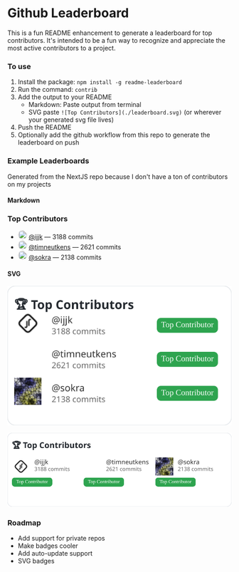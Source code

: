 # Github Leaderboard

This is a fun README enhancement to generate a leaderboard for top contributors. It's intended to be a fun way to recognize and appreciate the most active contributors to a project.

### To use

1. Install the package: `npm install -g readme-leaderboard`
2. Run the command: `contrib`
3. Add the output to your README
   * Markdown: Paste output from terminal
   * SVG paste `![Top Contributors](./leaderboard.svg)` (or wherever your generated svg file lives)
4. Push the README
5. Optionally add the github workflow from this repo to generate the leaderboard on push

### Example Leaderboards

Generated from the NextJS repo because I don't have a ton of contributors on my projects

#### Markdown

### Top Contributors

- <img src="https://github.com/ijjk.png?size=20" width="20" height="20" style="border-radius:50%" /> [@ijjk](https://github.com/ijjk) — 3188 commits
- <img src="https://github.com/timneutkens.png?size=20" width="20" height="20" style="border-radius:50%" /> [@timneutkens](https://github.com/timneutkens) — 2621 commits
- <img src="https://github.com/sokra.png?size=20" width="20" height="20" style="border-radius:50%" /> [@sokra](https://github.com/sokra) — 2138 commits

#### SVG

![Vertical Layout](./leaderboard.svg)

![Horizontal Layout](./horizontal-layout.svg)

### Roadmap

- Add support for private repos
- Make badges cooler
- Add auto-update support
- SVG badges